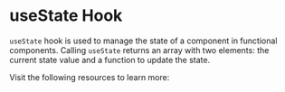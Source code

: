 # useState Hook

`useState` hook is used to manage the state of a component in functional components. Calling `useState` returns an array with two elements: the current state value and a function to update the state.

Visit the following resources to learn more:
